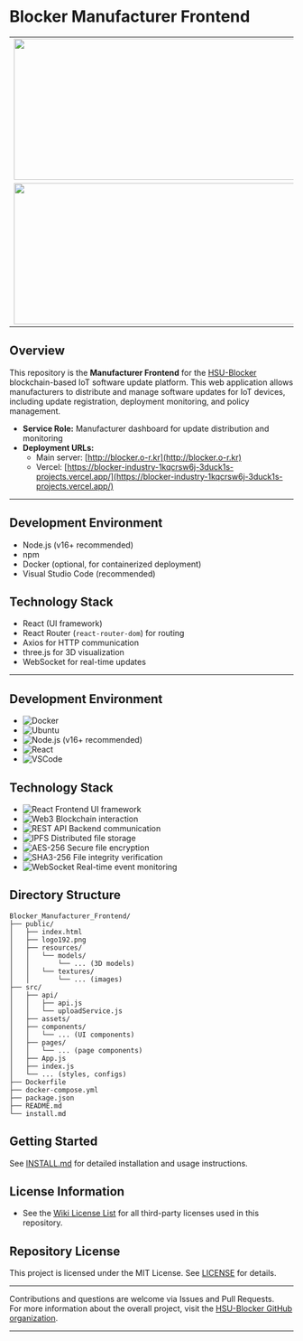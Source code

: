 
# Blocker Manufacturer Frontend

<table>
  <tr>
    <td><img width="500" height="250" src="https://github.com/user-attachments/assets/b9aeac84-ceb9-4d2f-bda7-06174e1e72cd" /></td>
    <td><img width="500" height="250" src="https://github.com/user-attachments/assets/69b90301-c7ef-4aa5-85b9-f2aee1d46f71" /></td>
  </tr>
  <tr>
    <td><img width="500" height="250" src="https://github.com/user-attachments/assets/f9a37c23-d531-4734-a88f-4a39f24d5ed5" /></td>
    <td><img width="500" height="250" src="https://github.com/user-attachments/assets/b1e83948-0e5a-4865-b9f5-79eae5d0b4eb" /></td>
  </tr>
</table>

## Overview

This repository is the **Manufacturer Frontend** for the [HSU-Blocker](https://github.com/HSU-Blocker) blockchain-based IoT software update platform. This web application allows manufacturers to distribute and manage software updates for IoT devices, including update registration, deployment monitoring, and policy management.

- **Service Role:** Manufacturer dashboard for update distribution and monitoring
- **Deployment URLs:**
  - Main server: [http://blocker.o-r.kr](http://blocker.o-r.kr)
  - Vercel: [https://blocker-industry-1kqcrsw6j-3duck1s-projects.vercel.app/](https://blocker-industry-1kqcrsw6j-3duck1s-projects.vercel.app/)

---

## Development Environment

- Node.js (v16+ recommended)
- npm
- Docker (optional, for containerized deployment)
- Visual Studio Code (recommended)

## Technology Stack

- React (UI framework)
- React Router (`react-router-dom`) for routing
- Axios for HTTP communication
- three.js for 3D visualization
- WebSocket for real-time updates

---

## Development Environment

- ![Docker](https://img.shields.io/badge/Docker-2496ED?style=flat&logo=docker&logoColor=white)
- ![Ubuntu](https://img.shields.io/badge/Ubuntu-E95420?style=flat&logo=ubuntu&logoColor=white)
- ![Node.js](https://img.shields.io/badge/Node.js-339933?style=flat&logo=node.js&logoColor=white) (v16+ recommended)
- ![React](https://img.shields.io/badge/React-20232A?style=flat&logo=react&logoColor=61DAFB)
- ![VSCode](https://img.shields.io/badge/Visual_Studio_Code-007ACC?style=flat&logo=visualstudiocode&logoColor=white)

## Technology Stack

- ![React](https://img.shields.io/badge/React-20232A?style=flat&logo=react&logoColor=61DAFB) Frontend UI framework
- ![Web3](https://img.shields.io/badge/Web3-F16822?style=flat&logo=web3dotjs&logoColor=white) Blockchain interaction
- ![REST API](https://img.shields.io/badge/REST_API-6DB33F?style=flat&logo=swagger&logoColor=white) Backend communication
- ![IPFS](https://img.shields.io/badge/IPFS-65C2CB?style=flat&logo=ipfs&logoColor=white) Distributed file storage
- ![AES-256](https://img.shields.io/badge/AES--256-006699?style=flat&logo=databricks&logoColor=white) Secure file encryption
- ![SHA3-256](https://img.shields.io/badge/SHA3--256-117A65?style=flat&logo=datadog&logoColor=white) File integrity verification
- ![WebSocket](https://img.shields.io/badge/WebSocket-008080?style=flat&logo=socketdotio&logoColor=white) Real-time event monitoring

## Directory Structure

```
Blocker_Manufacturer_Frontend/
├── public/
│   ├── index.html
│   ├── logo192.png
│   ├── resources/
│   │   └── models/
│   │       └── ... (3D models)
│   │   └── textures/
│   │       └── ... (images)
├── src/
│   ├── api/
│   │   ├── api.js
│   │   └── uploadService.js
│   ├── assets/
│   ├── components/
│   │   └── ... (UI components)
│   ├── pages/
│   │   └── ... (page components)
│   ├── App.js
│   ├── index.js
│   └── ... (styles, configs)
├── Dockerfile
├── docker-compose.yml
├── package.json
├── README.md
└── install.md
```

## Getting Started

See [INSTALL.md](./install.md) for detailed installation and usage instructions.

## License Information

- See the [Wiki License List](https://github.com/HSU-Blocker/Blocker_Manufacturer_Frontend/wiki/License-List) for all third-party licenses used in this repository.

## Repository License

This project is licensed under the MIT License. See [LICENSE](./LICENSE) for details.

---

Contributions and questions are welcome via Issues and Pull Requests.  
For more information about the overall project, visit the [HSU-Blocker GitHub organization](https://github.com/HSU-Blocker).

---


